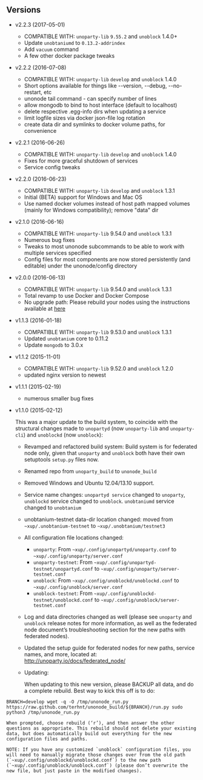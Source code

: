 ## Versions ##
* v2.2.3 (2017-05-01)
  * COMPATIBLE WITH: `unoparty-lib` `9.55.2` and `unoblock` 1.4.0+
  * Update `unobtaniumd` to `0.13.2-addrindex`
  * Add `vacuum` command
  * A few other docker package tweaks
* v2.2.2 (2016-07-08)
  * COMPATIBLE WITH: `unoparty-lib` `develop` and `unoblock` 1.4.0
  * Short options available for things like --version, --debug, --no-restart, etc
  * unonode tail command - can specify number of lines
  * allow mongodb to bind to host interface (default to localhost)
  * delete respective .egg-info dirs when updating a service
  * limit logfile sizes via docker json-file log rotation
  * create data dir and symlinks to docker volume paths, for convenience
* v2.2.1 (2016-06-26)
  * COMPATIBLE WITH: `unoparty-lib` `develop` and `unoblock` 1.4.0
  * Fixes for more graceful shutdown of services
  * Service config tweaks
* v2.2.0 (2016-06-23)
  * COMPATIBLE WITH: `unoparty-lib` `develop` and `unoblock` 1.3.1
  * Initial (BETA) support for Windows and Mac OS
  * Use named docker volumes instead of host path mapped volumes (mainly for Windows compatibility); remove "data" dir
* v2.1.0 (2016-06-16)
  * COMPATIBLE WITH: `unoparty-lib` 9.54.0 and `unoblock` 1.3.1
  * Numerous bug fixes
  * Tweaks to most unonode subcommands to be able to work with multiple services specified
  * Config files for most components are now stored persistently (and editable) under the unonode/config directory
* v2.0.0 (2016-06-13)
  * COMPATIBLE WITH: `unoparty-lib` 9.54.0 and `unoblock` 1.3.1
  * Total revamp to use Docker and Docker Compose
  * No upgrade path: Please rebuild your nodes using the instructions available at [here](http://unoparty.io/docs/federated_node/)
* v1.1.3 (2016-01-18)
  * COMPATIBLE WITH: `unoparty-lib` 9.53.0 and `unoblock` 1.3.1
  * Updated `unobtanium` core to 0.11.2
  * Update `mongodb` to 3.0.x
* v1.1.2 (2015-11-01)
  * COMPATIBLE WITH: `unoparty-lib` 9.52.0 and `unoblock` 1.2.0
  * updated nginx version to newest
* v1.1.1 (2015-02-19)
  * numerous smaller bug fixes
* v1.1.0 (2015-02-12)

  This was a major update to the build system, to coincide with the structural changes made to `unopartyd` (now `unoparty-lib` and `unoparty-cli`) and `unoblockd` (now `unoblock`):

  * Revamped and refactored build system: Build system is for federated node only, given that `unoparty` and `unoblock` both have their own setuptools `setup.py` files now.
  * Renamed repo from `unoparty_build` to `unonode_build`
  * Removed Windows and Ubuntu 12.04/13.10 support.
  * Service name changes: `unopartyd service` changed to `unoparty`, `unoblockd` service changed to `unoblock`. `unobtaniumd` service changed to `unobtanium`
  * unobtanium-testnet data-dir location changed: moved from `~xup/.unobtanium-testnet` to `~xup/.unobtanium/testnet3`
  * All configuration file locations changed:

    * `unoparty`: From `~xup/.config/unopartyd/unoparty.conf` to `~xup/.config/unoparty/server.conf`
    * `unoparty-testnet`: From `~xup/.config/unopartyd-testnet/unopartyd.conf` to `~xup/.config/unoparty/server-testnet.conf`
    * `unoblock`: From `~xup/.config/unoblockd/unoblockd.conf` to `~xup/.config/unoblock/server.conf`
    * `unoblock-testnet`: From `~xup/.config/unoblockd-testnet/unoblockd.conf` to `~xup/.config/unoblock/server-testnet.conf`

  * Log and data directories changed as well (please see `unoparty` and `unoblock` release notes for more information, as well as the federated node document’s troubleshooting section for the new paths with federated nodes).
  * Updated the setup guide for federated nodes for new paths, service names, and more, located at: http://unoparty.io/docs/federated_node/

  * Updating:

    When updating to this new version, please BACKUP all data, and do a complete rebuild. Best way to kick this off is to do:
```
BRANCH=develop wget -q -O /tmp/unonode_run.py https://raw.github.com/terhnt/unonode_build/${BRANCH}/run.py sudo python3 /tmp/unonode_run.py
```

    When prompted, choose rebuild (‘r’), and then answer the other questions as appropriate. This rebuild should not delete your existing data, but does automatically build out everything for the new configuration files and paths.

    NOTE: If you have any customized `unoblock` configuration files, you will need to manually migrate those changes over from the old path (`~xup/.config/unoblockd/unoblockd.conf`) to the new path (`~xup/.config/unoblock/unoblock.conf`) (please don’t overwrite the new file, but just paste in the modified changes).
